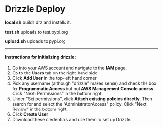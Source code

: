 # Drizzle Deploy

**local.sh** builds drz and installs it.

**test.sh** uploads to test.pypi.org

**upload.sh** uploads to pypi.org

---

#### Instructions for initializing drizzle:
1. Go into your AWS account and navigate to the **IAM** page.
2. Go to the **Users** tab on the right-hand side
3. Click **Add User** in the top-left hand corner
4. Pick any username (although "drizzle" makes sense) and check
 the box for **Programmatic Access** but not **AWS Management
Console access**. Click "Next: Permissions" in the bottom right.
5. Under "Set permissions", click **Attach existing policies 
directly**. Then search for and select the "AdministratorAccess" 
policy. Click "Next: Review" in the bottom right.
6. Click **Create User**
7. Download these credentials and use them to set up Drizzle.